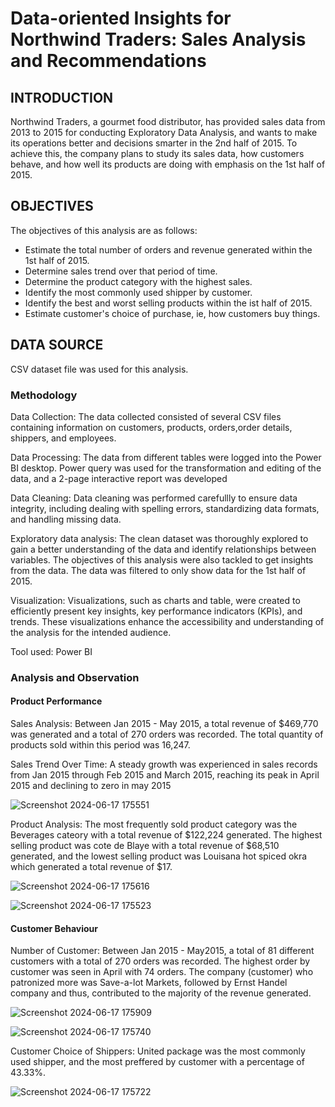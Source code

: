 # Data-oriented Insights for Northwind Traders: Sales Analysis and Recommendations

## INTRODUCTION

Northwind Traders, a gourmet food distributor, has provided sales data from 2013 to 2015 for conducting Exploratory Data Analysis, and wants to make its operations better and decisions smarter in the 2nd half of 2015. To achieve this, the company plans to study its sales data, how customers behave, and how well its products are doing with emphasis on the 1st half of 2015.

## OBJECTIVES

The objectives of this analysis are as follows:

- Estimate the total number of orders and revenue generated within the 1st half of 2015.
- Determine sales trend over that period of time.
- Determine the product category with the highest sales.
- Identify the most commonly used shipper by customer.
- Identify the best and worst selling products within the ist half of 2015.
- Estimate customer's choice of purchase, ie, how customers buy things. 

## DATA SOURCE

CSV dataset file was used for this analysis.

### Methodology

Data Collection: The data collected consisted of several CSV files containing information on customers, products, orders,order details, shippers, and employees.

Data Processing: The data from different tables were logged into the Power BI desktop. Power query was used for the transformation and editing of the data, and a 2-page interactive report was developed

Data Cleaning: Data cleaning was performed carefullly to ensure data integrity, including dealing with spelling errors, standardizing data formats, and handling missing data.

Exploratory data analysis: The clean dataset was thoroughly explored to gain a better understanding of the data and identify relationships between variables. The objectives of this analysis were also tackled to get insights from the data. The data was filtered to only show data for the 1st half of 2015.

Visualization: Visualizations, such as charts and table, were created to efficiently present key insights, key performance indicators (KPIs), and trends. These visualizations enhance the accessibility and understanding of the analysis for the intended audience.

Tool used: Power BI

### Analysis and Observation

#### Product Performance

Sales Analysis: Between Jan 2015 - May 2015, a total revenue of $469,770 was generated and a total of 270 orders was recorded. The total quantity of products sold within this period was 16,247.

Sales Trend Over Time: A steady growth was experienced in sales records from Jan 2015 through Feb 2015 and March 2015, reaching its peak in April 2015 and declining to zero in may 2015

![Screenshot 2024-06-17 175551](https://github.com/Mercy-Coker/Power-BI-Project-on-Northwind-Traders/assets/163846267/b4252c22-aa12-4919-a37b-ff74c0f1bf8a)


Product Analysis: The most frequently sold product category was the Beverages cateory with a total revenue of $122,224 generated. The highest selling product was cote de Blaye with a total revenue of $68,510 generated, and the lowest selling product was Louisana hot spiced okra which generated a total revenue of $17.

![Screenshot 2024-06-17 175616](https://github.com/Mercy-Coker/Power-BI-Project-on-Northwind-Traders/assets/163846267/a036cc47-d7d7-42fb-862c-28f3e0600475)

![Screenshot 2024-06-17 175523](https://github.com/Mercy-Coker/Power-BI-Project-on-Northwind-Traders/assets/163846267/c98f9bc4-25de-4b9b-8e1c-f1c01b943268)


#### Customer Behaviour

Number of Customer: Between Jan 2015 - May2015, a total of 81 different customers with a total of 270 orders was recorded. The highest order by customer was seen in April with 74 orders. The company (customer) who patronized more was Save-a-lot Markets, followed by Ernst Handel company and thus, contributed to the majority of the revenue generated.

![Screenshot 2024-06-17 175909](https://github.com/Mercy-Coker/Power-BI-Project-on-Northwind-Traders/assets/163846267/e30f7860-36ca-4edb-8c6c-24d1fc2bc86a)

![Screenshot 2024-06-17 175740](https://github.com/Mercy-Coker/Power-BI-Project-on-Northwind-Traders/assets/163846267/3c816a66-7730-4571-8814-57b4752d1310)


Customer Choice of Shippers: United package was the most commonly used shipper, and the most preffered by customer with a percentage of 43.33%.

![Screenshot 2024-06-17 175722](https://github.com/Mercy-Coker/Power-BI-Project-on-Northwind-Traders/assets/163846267/c225a3ae-1cfa-4490-8fb9-f5b851aedabc)









